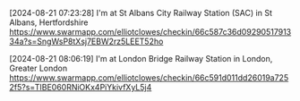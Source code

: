 [2024-08-21 07:23:28] I'm at St Albans City Railway Station (SAC) in St Albans, Hertfordshire https://www.swarmapp.com/elliotclowes/checkin/66c587c36d0929051791334a?s=SngWsP8tXsj7EBW2rz5LEET52ho

[2024-08-21 08:06:19] I'm at London Bridge Railway Station in London, Greater London https://www.swarmapp.com/elliotclowes/checkin/66c591d011dd26019a7252f5?s=TIBE060RNiOKx4PiYkivfXyL5j4
